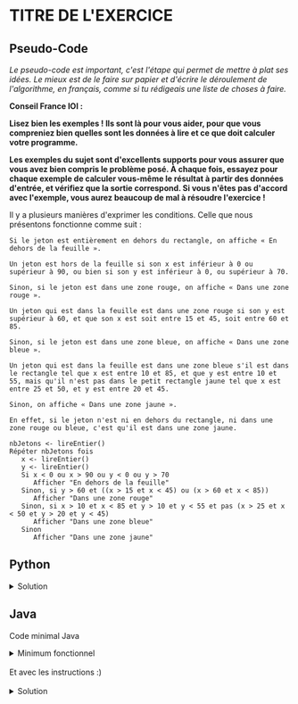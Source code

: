 # TITRE DE L'EXERCICE

## Pseudo-Code

_Le pseudo-code est important, c'est l'étape qui permet de mettre à plat ses idées. Le mieux est de le faire sur papier et d'écrire le déroulement de l'algorithme, en français, comme si tu rédigeais une liste de choses à faire._

**Conseil France IOI :**

**Lisez bien les exemples ! Ils sont là pour vous aider, pour que vous compreniez bien quelles sont les données à lire et ce que doit calculer votre programme.**

**Les exemples du sujet sont d'excellents supports pour vous assurer que vous avez bien compris le problème posé. À chaque fois, essayez pour chaque exemple de calculer vous-même le résultat à partir des données d'entrée, et vérifiez que la sortie correspond. Si vous n'êtes pas d'accord avec l'exemple, vous aurez beaucoup de mal à résoudre l'exercice !**

 Il y a plusieurs manières d'exprimer les conditions. Celle que nous présentons fonctionne comme suit :

    Si le jeton est entièrement en dehors du rectangle, on affiche « En dehors de la feuille ».

    Un jeton est hors de la feuille si son x est inférieur à 0 ou supérieur à 90, ou bien si son y est inférieur à 0, ou supérieur à 70.

    Sinon, si le jeton est dans une zone rouge, on affiche « Dans une zone rouge ».

    Un jeton qui est dans la feuille est dans une zone rouge si son y est supérieur à 60, et que son x est soit entre 15 et 45, soit entre 60 et 85.

    Sinon, si le jeton est dans une zone bleue, on affiche « Dans une zone bleue ».

    Un jeton qui est dans la feuille est dans une zone bleue s'il est dans le rectangle tel que x est entre 10 et 85, et que y est entre 10 et 55, mais qu'il n'est pas dans le petit rectangle jaune tel que x est entre 25 et 50, et y est entre 20 et 45.

    Sinon, on affiche « Dans une zone jaune ».

    En effet, si le jeton n'est ni en dehors du rectangle, ni dans une zone rouge ou bleue, c'est qu'il est dans une zone jaune.


```
nbJetons <- lireEntier()
Répéter nbJetons fois
   x <- lireEntier()
   y <- lireEntier()
   Si x < 0 ou x > 90 ou y < 0 ou y > 70
      Afficher "En dehors de la feuille"
   Sinon, si y > 60 et ((x > 15 et x < 45) ou (x > 60 et x < 85))
      Afficher "Dans une zone rouge"
   Sinon, si x > 10 et x < 85 et y > 10 et y < 55 et pas (x > 25 et x < 50 et y > 20 et y < 45)
      Afficher "Dans une zone bleue"
   Sinon
      Afficher "Dans une zone jaune"
```

## Python

<details>
  <summary>Solution</summary>

```Python
nbJetons = int(input())
for loop in range(nbJetons):
   x = int(input())
   y = int(input())
   if x < 0 or x > 90 or y < 0 or y > 70:
      print("En dehors de la feuille")
   elif y > 60 and ((x > 15 and x < 45) or (x > 60 and x < 85)):
      print("Dans une zone rouge")
   elif x > 10 and x < 85 and y > 10 and y < 55 and not(x > 25 and x < 50 and y > 20 and y < 45):
      print("Dans une zone bleue")
   else:
      print("Dans une zone jaune")
```

</details>

## Java

Code minimal Java

<details>
  <summary>Minimum fonctionnel</summary>

```Java
  class Main {
    public static void main(String[] args) {
      // ton code ici
    }
  }
```

</details>

</br>
Et avec les instructions :)
</br>
</br>

<details>
  <summary>Solution</summary>


```Java
import algorea.Scanner;
class Main {
   static Scanner entrée = new Scanner(System.in);
   public static void main(String[] args) {
      int nbPoints = entrée.nextInt();
      
      for (int loop = 1; loop <= nbPoints; loop = loop + 1) {
         int x = entrée.nextInt();
         int y = entrée.nextInt();
         if (x < 0 || x > 90 || y < 0 || y > 70) {
            System.out.println("En dehors de la feuille");
         } else if (y > 60 && ((x > 15 && x < 45) || (x > 60 && x < 85))) {
            System.out.println("Dans une zone rouge");
         } else if (x > 10 && x < 85 && y > 10 && y < 55 && !(x > 25 && x < 50 && y > 20 && y < 45)) {
            System.out.println("Dans une zone bleue");
         } else {
            System.out.println("Dans une zone jaune");
         }
      }
   }
}
```

</details>
